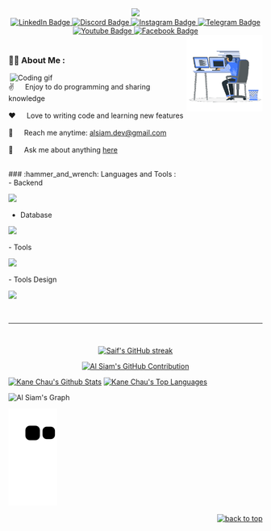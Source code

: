 
<div id="header" align="center">
  <img src="https://media.giphy.com/media/SHjOSDkKZ18qOHA5B5/giphy.gif" width="100"/>
</div>
<div id="badges" align="center">
  <a href="https://www.linkedin.com/in/h%E1%BA%A3i-ch%C3%A2u-0a4417201/">
    <img src="https://img.shields.io/badge/LinkedIn-blue?style=for-the-badge&logo=linkedin&logoColor=white" alt="LinkedIn Badge"/>
  </a>
    <a href="https://www.linkedin.com/in/h%E1%BA%A3i-ch%C3%A2u-0a4417201/">
    <img src="https://img.shields.io/badge/Discord-%235865F2.svg?style=for-the-badge&logo=discord&logoColor=white" alt="Discord Badge"/>
  </a>
      <a href="https://www.linkedin.com/in/h%E1%BA%A3i-ch%C3%A2u-0a4417201/">
    <img src="https://img.shields.io/badge/Instagram-%23E4405F.svg?style=for-the-badge&logo=Instagram&logoColor=white" alt="Instagram Badge"/>
  </a>
   <a href="https://www.linkedin.com/in/h%E1%BA%A3i-ch%C3%A2u-0a4417201/">
    <img src="https://img.shields.io/badge/Telegram-2CA5E0?style=for-the-badge&logo=telegram&logoColor=white" alt="Telegram Badge"/>
  </a>
  <a href="https://www.youtube.com/channel/UCxoEfqmjnCrjydJyMIzMaQw">
    <img src="https://img.shields.io/badge/YouTube-%23FF0000.svg?style=for-the-badge&logo=YouTube&logoColor=white" alt="Youtube Badge"/>
  </a>
  <a href="https://www.facebook.com/haichau0818/">
    <img src="https://img.shields.io/badge/facebook-blue?style=for-the-badge&logo=facebook&logoColor=white" alt="Facebook Badge"/>
  </a>
</div>
<img align="right" src="https://github.com/haichau0818/haichau0818/blob/main/Right_Side.gif" width=30%>
</br>


### :woman_technologist: About Me :
<p>
 <img align="right" width="350" src="/assets/programmer.gif" alt="Coding gif" />
  
 ✌️ &emsp; Enjoy to do programming and sharing knowledge <br/><br/>
 ❤️ &emsp; Love to writing code and learning new features<br/><br/>
 📧 &emsp; Reach me anytime: alsiam.dev@gmail.com<br/><br/>
 💬 &emsp; Ask me about anything [here](https://github.com/alsiam/alsiam/issues)

</p>

</br>
### :hammer_and_wrench: Languages and Tools :
<div>
- Backend
<p align="left">
  <a href="https://skillicons.dev">
    <img src="https://skillicons.dev/icons?i=dotnet,cs,nodejs,nextjs,react,py,spring,nuxtjs,fastapi,express,nestjs" />
  </a>
</p>

- Database
<p align="left">
  <a href="https://skillicons.dev">
    <img src="https://skillicons.dev/icons?i=mongodb,mysql,postgresql" />
  </a>
</p>
- Tools
<p align="left">
  <a href="https://skillicons.dev">
    <img src="https://skillicons.dev/icons?i=vscode,visualstudio,git,github,docker,figma,idea,postman,linux,powershell" />
  </a>
</p>
- Tools Design
<p align="left">
  <a href="https://skillicons.dev">
    <img src="https://skillicons.dev/icons?i=pr,xd,ai,au,ae" />
  </a>
</p>
<br/>
<hr/>
<br/>

<p align="center">
  <a href="https://github.com/haichau0818">
    <img src="https://github-readme-streak-stats.herokuapp.com/?user=haichau0818&theme=radical&border=7F3FBF&background=0D1117" alt="Saif's GitHub streak"/>
  </a>
</p>

<p align="center">
  <a href="https://github.com/haichau0818">
    <img src="https://github-profile-summary-cards.vercel.app/api/cards/profile-details?username=alsiam&theme=radical" alt="Al Siam's GitHub Contribution"/>
  </a>
</p>

<a> 
    <a href="https://github.com/haichau0818"><img alt="Kane Chau's Github Stats" src="https://denvercoder1-github-readme-stats.vercel.app/api?username=haichau0818&show_icons=true&count_private=true&theme=react&border_color=7F3FBF&bg_color=0D1117&title_color=F85D7F&icon_color=F8D866" height="192px" width="49.5%"/></a>
  <a href="https://github.com/haichau0818"><img alt="Kane Chau's Top Languages" src="https://denvercoder1-github-readme-stats.vercel.app/api/top-langs/?username=haichau0818&langs_count=8&layout=compact&theme=react&border_color=7F3FBF&bg_color=0D1117&title_color=F85D7F&icon_color=F8D866" height="192px" width="49.5%"/></a>
  <br/>
</a>


![Al Siam's Graph](https://github-readme-activity-graph.vercel.app/graph?username=haichau0818&custom_title=Kane%20Chau's%20GitHub%20Activity%20Graph&bg_color=0D1117&color=7F3FBF&line=7F3FBF&point=7F3FBF&area_color=FFFFFF&title_color=FFFFFF&area=true)


<img alt="github contribution snake animation" src="https://github.com/Carol42/Carol42/blob/output/github-contribution-grid-snake.svg">
<p align="right"><a href="#top"><img src="https://img.shields.io/static/v1?label&message=back+to+top&color=7E3ACE&style=flat&logo" alt="back to top" /></a></p>

<!--
**haichau0818/haichau0818** is a ✨ _special_ ✨ repository because its `README.md` (this file) appears on your GitHub profile.

Here are some ideas to get you started:

- 🔭 I’m currently working on ...
- 🌱 I’m currently learning ...
- 👯 I’m looking to collaborate on ...
- 🤔 I’m looking for help with ...
- 💬 Ask me about ...
- 📫 How to reach me: ...
- 😄 Pronouns: ...
- ⚡ Fun fact: ...
-->
